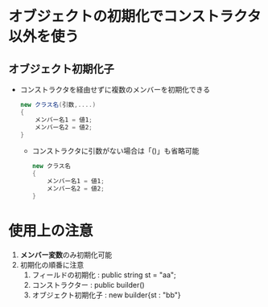 # オブジェクトの初期化でコンストラクタ以外を使う

## オブジェクト初期化子

- コンストラクタを経由せずに複数のメンバーを初期化できる

  ```C#
  new クラス名(引数,....)
  {
      メンバー名1 = 値1;
      メンバー名2 = 値2;
  }
  ```

  - コンストラクタに引数がない場合は「()」も省略可能

    ```C#
    new クラス名
    {
        メンバー名1 = 値1;
        メンバー名2 = 値2;
    }
    ```

# 使用上の注意

1. **メンバー変数**のみ初期化可能
2. 初期化の順番に注意
   1. フィールドの初期化	:	public string st = "aa";
   2. コンストラクター            :        public builder()
   3. オブジェクト初期化子    :         new builder{st : "bb"}

